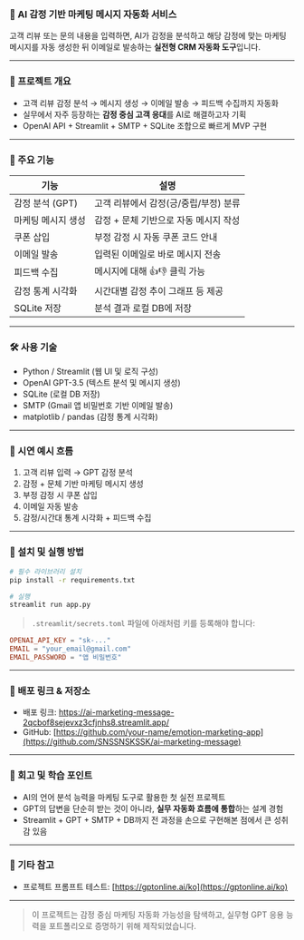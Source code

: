 ### 🤖 AI 감정 기반 마케팅 메시지 자동화 서비스

고객 리뷰 또는 문의 내용을 입력하면, AI가 감정을 분석하고
해당 감정에 맞는 마케팅 메시지를 자동 생성한 뒤 이메일로 발송하는
**실전형 CRM 자동화 도구**입니다.

---

### 🎯 프로젝트 개요

- 고객 리뷰 감정 분석 → 메시지 생성 → 이메일 발송 → 피드백 수집까지 자동화
- 실무에서 자주 등장하는 **감정 중심 고객 응대**를 AI로 해결하고자 기획
- OpenAI API + Streamlit + SMTP + SQLite 조합으로 빠르게 MVP 구현

---

### 🧠 주요 기능

| 기능 | 설명 |
|------|------|
| 감정 분석 (GPT) | 고객 리뷰에서 감정(긍/중립/부정) 분류  |
| 마케팅 메시지 생성 | 감정 + 문체 기반으로 자동 메시지 작성  |
| 쿠폰 삽입 | 부정 감정 시 자동 쿠폰 코드 안내  |
| 이메일 발송 | 입력된 이메일로 바로 메시지 전송  |
| 피드백 수집 | 메시지에 대해 👍👎 클릭 가능  |
| 감정 통계 시각화 | 시간대별 감정 추이 그래프 등 제공  |
| SQLite 저장 | 분석 결과 로컬 DB에 저장  |

---

### 🛠️ 사용 기술

- Python / Streamlit (웹 UI 및 로직 구성)
- OpenAI GPT-3.5 (텍스트 분석 및 메시지 생성)
- SQLite (로컬 DB 저장)
- SMTP (Gmail 앱 비밀번호 기반 이메일 발송)
- matplotlib / pandas (감정 통계 시각화)

---

### 🧪 시연 예시 흐름

1. 고객 리뷰 입력 → GPT 감정 분석
2. 감정 + 문체 기반 마케팅 메시지 생성
3. 부정 감정 시 쿠폰 삽입
4. 이메일 자동 발송
5. 감정/시간대 통계 시각화 + 피드백 수집

---

### 🔧 설치 및 실행 방법

```bash
# 필수 라이브러리 설치
pip install -r requirements.txt

# 실행
streamlit run app.py
```

> `.streamlit/secrets.toml` 파일에 아래처럼 키를 등록해야 합니다:

```toml
OPENAI_API_KEY = "sk-..."
EMAIL = "your_email@gmail.com"
EMAIL_PASSWORD = "앱 비밀번호"
```

---

### 🔗 배포 링크 & 저장소

- 배포 링크: https://ai-marketing-message-2qcbof8sejevxz3cfjnhs8.streamlit.app/
- GitHub: [https://github.com/your-name/emotion-marketing-app](https://github.com/SNSSNSKSSK/ai-marketing-message)

---

### 🧠 회고 및 학습 포인트

- AI의 언어 분석 능력을 마케팅 도구로 활용한 첫 실전 프로젝트
- GPT의 답변을 단순히 받는 것이 아니라, **실무 자동화 흐름에 통합**하는 설계 경험
- Streamlit + GPT + SMTP + DB까지 전 과정을 손으로 구현해본 점에서 큰 성취감 있음

---

### 🙋 기타 참고

- 프로젝트 프롬프트 테스트: [https://gptonline.ai/ko](https://gptonline.ai/ko)

---

> 이 프로젝트는 감정 중심 마케팅 자동화 가능성을 탐색하고,
> 실무형 GPT 응용 능력을 포트폴리오로 증명하기 위해 제작되었습니다.
